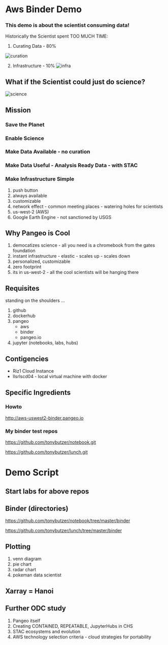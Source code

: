 # Aws Binder Demo

### This demo is about the scientist consuming data!

Historically the Scientist spent TOO MUCH TIME:

1. Curating Data - 80%

![curation](https://tr3.cbsistatic.com/hub/i/r/2016/05/25/805d84c4-4433-4e88-8deb-beba35642fd7/resize/770x/8310bac8293c2ff33234a742de31e1a6/dataproc.jpg)

2. Infrastructure - 10%
![infra](https://www.google.com/url?sa=i&source=images&cd=&cad=rja&uact=8&ved=2ahUKEwiR1ouz7aLlAhXKVN8KHTsGCjYQjRx6BAgBEAQ&url=%2Furl%3Fsa%3Di%26source%3Dimages%26cd%3D%26ved%3D%26url%3Dhttps%253A%252F%252Fwww.een.com%252Feagle-eye-infrastructure-overview%252F%26psig%3DAOvVaw2yoHS0PLidEhs8gpvNO041%26ust%3D1571386573962216&psig=AOvVaw2yoHS0PLidEhs8gpvNO041&ust=1571386573962216)

## What if the Scientist could just do science?
![science](https://encrypted-tbn0.gstatic.com/images?q=tbn:ANd9GcTE9IfrG_7Uia2s6Ci5q6GF866QJRmCrrRbRcXpDL1I7OuONQjJ)


## Mission

### Save the Planet
### Enable Science

### Make Data Available - no curation 
### Make Data Useful - Analysis Ready Data - with STAC

### Make Infrastructure Simple
1. push button
2. always available
3. customizable
4. network effect - common meeting places - watering holes for scientists
5. us-west-2 (AWS)
6. Google Earth Engine - not sanctioned by USGS

## Why Pangeo is  Cool

1. democatizes science - all you need is a chromebook from the gates foundation
2. instant infrastructure - elastic - scales up - scales down
3. personalized, customizable
4. zero footprint
5. its in us-west-2 - all the cool scientists will be hanging there


## Requisites

standing on the shoulders ...

1. github
2. dockerhub
3. pangeo
    - aws
    - binder
    - pangeo.io
4. jupyter (notebooks, labs, hubs)


## Contigencies

- Riz1 Cloud Instance
- llsrlscd04 - local virtual machine with docker

## Specific Ingredients

### Howto

http://aws-uswest2-binder.pangeo.io

### My binder test repos


https://github.com/tonybutzer/notebook.git

https://github.com/tonybutzer/lunch.git


# Demo Script

## Start labs for above repos

## Binder (directories)

https://github.com/tonybutzer/notebook/tree/master/binder

https://github.com/tonybutzer/lunch/tree/master/binder

## Plotting


1. venn diagram
2. pie chart
3. radar chart
4. pokeman data scientist

## Xarray = Hanoi

## Further ODC study

1. Pangeo itself
2. Creating CONTAINED, REPEATABLE, JupyterHubs in CHS
3. STAC ecosystems and evolution
4. AWS technology selection criteria - cloud strategies for portability


